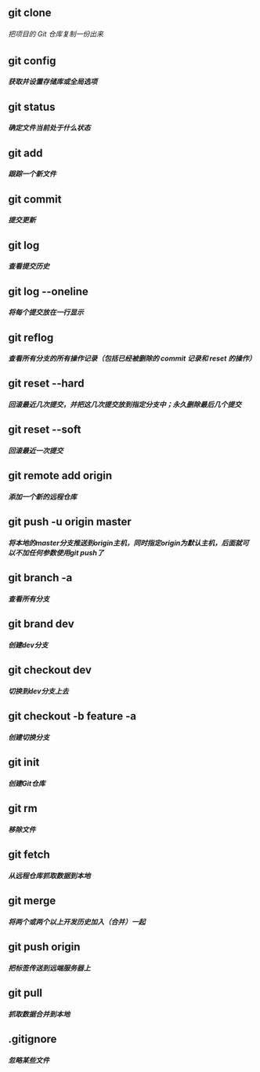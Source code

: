 ## git clone
###### 把项目的 Git 仓库复制一份出来
## git config
##### 获取并设置存储库或全局选项
## git status
##### 确定文件当前处于什么状态
## git add
##### 跟踪一个新文件
## git commit
##### 提交更新
## git log
##### 查看提交历史
## git log --oneline
##### 将每个提交放在一行显示
## git reflog
##### 查看所有分支的所有操作记录（包括已经被删除的 commit 记录和 reset 的操作）
## git reset --hard
##### 回滚最近几次提交，并把这几次提交放到指定分支中；永久删除最后几个提交
## git reset --soft
##### 回滚最近一次提交
## git remote add origin
##### 添加一个新的远程仓库
## git push -u origin master
##### 将本地的master分支推送到origin主机，同时指定origin为默认主机，后面就可以不加任何参数使用git push了
## git branch -a
##### 查看所有分支
## git brand dev
##### 创建dev分支
## git checkout dev
##### 切换到dev分支上去
## git checkout -b feature -a
##### 创建切换分支
## git init
##### 创建Git仓库
## git rm
##### 移除文件
## git fetch
##### 从远程仓库抓取数据到本地
## git merge
##### 将两个或两个以上开发历史加入（合并）一起
## git push origin
##### 把标签传送到远端服务器上
## git pull
##### 抓取数据合并到本地
## .gitignore
##### 忽略某些文件
